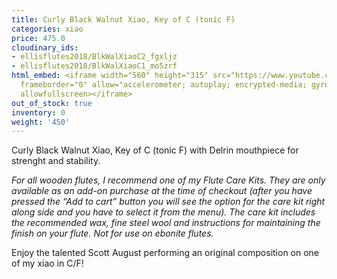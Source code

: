 ```yaml
---
title: Curly Black Walnut Xiao, Key of C (tonic F)
categories: xiao
price: 475.0
cloudinary_ids:
- ellisflutes2018/BlkWalXiaoC2_fgxljz
- ellisflutes2018/BlkWalXiaoC1_mo5zrf
html_embed: <iframe width="560" height="315" src="https://www.youtube.com/embed/CG77P4TVNeA"
  frameborder="0" allow="accelerometer; autoplay; encrypted-media; gyroscope; picture-in-picture"
  allowfullscreen></iframe>
out_of_stock: true
inventory: 0
weight: '450'
---
```


Curly Black Walnut Xiao, Key of C (tonic F) with Delrin mouthpiece for strenght and stability.

*For all wooden flutes, I recommend one of my Flute Care Kits.  They are only available as an add-on purchase at the time of checkout (after you have pressed the “Add to cart” button you will see the option for the care kit right along side and you have to select it from the menu). The care kit includes the recommended wax, fine steel wool and instructions for maintaining the finish on your flute.  Not for use on ebonite flutes.*

Enjoy the talented Scott August performing an original composition on one of my xiao in C/F!

